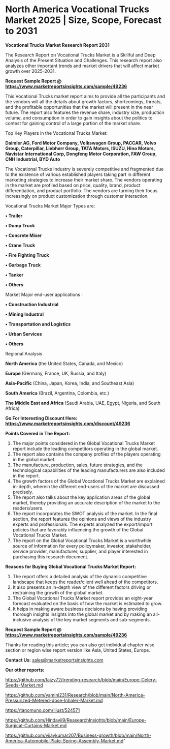 # North America Vocational Trucks Market 2025 | Size, Scope, Forecast to 2031

<strong>Vocational Trucks Market Research Report 2031</strong>

The Research Report on Vocational Trucks Market is a Skillful and Deep Analysis of the Present Situation and Challenges. This research report also analyzes other important trends and market drivers that will affect market growth over 2025-2031.

<strong>Request Sample Report @ <a href=https://www.marketreportsinsights.com/sample/49236>https://www.marketreportsinsights.com/sample/49236</a></strong>

This Vocational Trucks market report aims to provide all the participants and the vendors will all the details about growth factors, shortcomings, threats, and the profitable opportunities that the market will present in the near future. The report also features the revenue share, industry size, production volume, and consumption in order to gain insights about the politics to contest for gaining control of a large portion of the market share.

Top Key Players in the Vocational Trucks Market:

<strong>Daimler AG, Ford Motor Company, Volkswagen Group, PACCAR, Volvo Group, Caterpillar, Liebherr Group, TATA Motors, ISUZU, Hino Motors, Navistar International Corp, Dongfeng Motor Corporation, FAW Group, CNH Industrial, BYD Auto</strong>

The Vocational Trucks Industry is severely competitive and fragmented due to the existence of various established players taking part in different marketing strategies to increase their market share. The vendors operating in the market are profiled based on price, quality, brand, product differentiation, and product portfolio. The vendors are turning their focus increasingly on product customization through customer interaction.

Vocational Trucks Market Major Types are:

<strong>•  Trailer

•  Dump Truck

•  Concrete Mixer

•  Crane Truck

•  Fire Fighting Truck

•  Garbage Truck

•  Tanker

•  Others</strong>

Market Major end-user applications :

<strong>•  Construction Industrial

•  Mining Industral

•  Transportation and Logistics

•  Urban Services

•  Others</strong>

Regional Analysis

</u><strong><b>North America</b></strong> (the United States, Canada, and Mexico)

<strong><b>Europe </b></strong>(Germany, France, UK, Russia, and Italy)

<strong><b>Asia-Pacific</b></strong> (China, Japan, Korea, India, and Southeast Asia)

<strong><b>South America</b></strong> (Brazil, Argentina, Colombia, etc.)

<strong><b>The Middle East and Africa</b></strong> (Saudi Arabia, UAE, Egypt, Nigeria, and South Africa)

<strong>Go For Interesting Discount Here: <a href=https://www.marketreportsinsights.com/discount/49236>https://www.marketreportsinsights.com/discount/49236</a></strong>

<strong>Points Covered in The Report:</strong>
<ol>
  <li>The major points considered in the Global Vocational Trucks Market report include the leading competitors operating in the global market.</li>
  <li>The report also contains the company profiles of the players operating in the global market.</li>
  <li>The manufacture, production, sales, future strategies, and the technological capabilities of the leading manufacturers are also included in the report.</li>
  <li>The growth factors of the Global Vocational Trucks Market are explained in-depth, wherein the different end-users of the market are discussed precisely.</li>
  <li>The report also talks about the key application areas of the global market, thereby providing an accurate description of the market to the readers/users.</li>
  <li>The report incorporates the SWOT analysis of the market. In the final section, the report features the opinions and views of the industry experts and professionals. The experts analyzed the export/import policies that are favorably influencing the growth of the Global Vocational Trucks Market.</li>
  <li>The report on the Global Vocational Trucks Market is a worthwhile source of information for every policymaker, investor, stakeholder, service provider, manufacturer, supplier, and player interested in purchasing this research document.</li>
</ol>
<strong>Reasons for Buying Global Vocational Trucks Market Report:</strong>

<ol>
  <li>The report offers a detailed analysis of the dynamic competitive landscape that keeps the reader/client well ahead of the competitors.</li>
  <li>It also presents an in-depth view of the different factors driving or restraining the growth of the global market.</li>
  <li>The Global Vocational Trucks Market report provides an eight-year forecast evaluated on the basis of how the market is estimated to grow.</li>
  <li>It helps in making aware business decisions by having providing thorough insights insights into the global market and by making an all-inclusive analysis of the key market segments and sub-segments.</li>
</ol>
<strong>Request Sample Report @ <a href=https://www.marketreportsinsights.com/sample/49236>https://www.marketreportsinsights.com/sample/49236</a></strong>


Thanks for reading this article; you can also get individual chapter wise section or region wise report version like Asia, United States, Europe.

<strong>Contact Us:</strong>
sales@marketreportsinsights.com

<strong>Our other reports:</strong>

<a href=https://github.com/faizy72/trending-research/blob/main/Europe-Celery-Seeds-Market.md>https://github.com/faizy72/trending-research/blob/main/Europe-Celery-Seeds-Market.md</a>

<a href=https://github.com/yamini231/Research/blob/main/North-America-Pressurized-Metered-dose-Inhaler-Market.md>https://github.com/yamini231/Research/blob/main/North-America-Pressurized-Metered-dose-Inhaler-Market.md</a>

<a href=https://tanomuno.com/illust/524571>https://tanomuno.com/illust/524571</a>

<a href=https://github.com/Hindavii9/ReasearchInsights/blob/main/Europe-Surgical-Curtains-Market.md>https://github.com/Hindavii9/ReasearchInsights/blob/main/Europe-Surgical-Curtains-Market.md</a>

<a href=https://github.com/vijaykumar207/Business-growth/blob/main/North-America-Automobile-Plate-Spring-Assembly-Market.md>https://github.com/vijaykumar207/Business-growth/blob/main/North-America-Automobile-Plate-Spring-Assembly-Market.md</a>"
